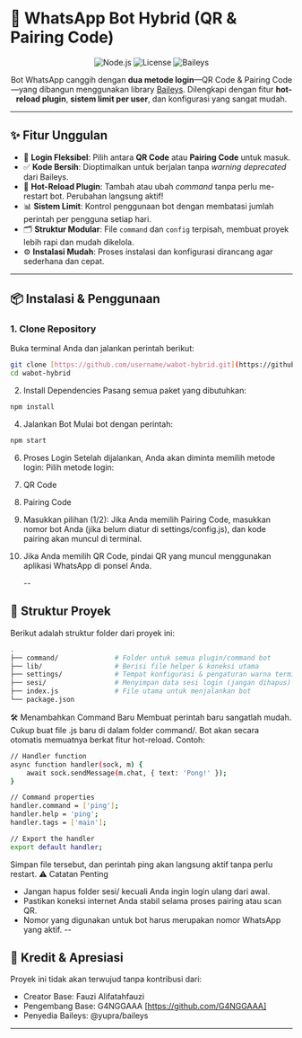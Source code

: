 # 🤖 WhatsApp Bot Hybrid (QR & Pairing Code)

<p align="center">
  <img src="https://img.shields.io/badge/Node.js-v18%2B-339933?style=for-the-badge&logo=node.js" alt="Node.js">
  <img src="https://img.shields.io/badge/License-MIT-blue?style=for-the-badge" alt="License">
  <img src="https://img.shields.io/badge/Baileys-Library-orange?style=for-the-badge" alt="Baileys">
</p>

<p align="center">
  Bot WhatsApp canggih dengan <strong>dua metode login</strong>—QR Code & Pairing Code—yang dibangun menggunakan library <a href="https://www.npmjs.com/package/@yupra/baileys">Baileys</a>. Dilengkapi dengan fitur <strong>hot-reload plugin</strong>, <strong>sistem limit per user</strong>, dan konfigurasi yang sangat mudah.
</p>

---

## ✨ Fitur Unggulan

* 🚀 **Login Fleksibel**: Pilih antara **QR Code** atau **Pairing Code** untuk masuk.
* ✅ **Kode Bersih**: Dioptimalkan untuk berjalan tanpa *warning deprecated* dari Baileys.
* 🔄 **Hot-Reload Plugin**: Tambah atau ubah *command* tanpa perlu me-restart bot. Perubahan langsung aktif!
* 📊 **Sistem Limit**: Kontrol penggunaan bot dengan membatasi jumlah perintah per pengguna setiap hari.
* 🗂️ **Struktur Modular**: File `command` dan `config` terpisah, membuat proyek lebih rapi dan mudah dikelola.
* ⚙️ **Instalasi Mudah**: Proses instalasi dan konfigurasi dirancang agar sederhana dan cepat.

---

## 📦 Instalasi & Penggunaan

### 1. Clone Repository
Buka terminal Anda dan jalankan perintah berikut:
```bash
git clone [https://github.com/username/wabot-hybrid.git](https://github.com/username/wabot-hybrid.git)
cd wabot-hybrid
```
2. Install Dependencies
Pasang semua paket yang dibutuhkan:
```bash
npm install
```
4. Jalankan Bot
Mulai bot dengan perintah:
```bash
npm start
```
6. Proses Login
Setelah dijalankan, Anda akan diminta memilih metode login:
Pilih metode login:
1. QR Code
2. Pairing Code
   
7. Masukkan pilihan (1/2):
Jika Anda memilih Pairing Code, masukkan nomor bot Anda (jika belum diatur di settings/config.js), dan kode pairing akan muncul di terminal.

9. Jika Anda memilih QR Code, pindai QR yang muncul menggunakan aplikasi WhatsApp di ponsel Anda.

   --
## 📂 Struktur Proyek
Berikut adalah struktur folder dari proyek ini:
```bash
.
├── command/              # Folder untuk semua plugin/command bot
├── lib/                  # Berisi file helper & koneksi utama
├── settings/             # Tempat konfigurasi & pengaturan warna terminal
├── sesi/                 # Menyimpan data sesi login (jangan dihapus)
├── index.js              # File utama untuk menjalankan bot
└── package.json
```
🛠 Menambahkan Command Baru
Membuat perintah baru sangatlah mudah. Cukup buat file .js baru di dalam folder command/. Bot akan secara otomatis memuatnya berkat fitur hot-reload.
Contoh: 
```bash command/ping.js
// Handler function
async function handler(sock, m) {
    await sock.sendMessage(m.chat, { text: 'Pong!' });
}

// Command properties
handler.command = ['ping'];
handler.help = 'ping';
handler.tags = ['main'];

// Export the handler
export default handler;
```
Simpan file tersebut, dan perintah ping akan langsung aktif tanpa perlu restart.
⚠️ Catatan Penting
 * Jangan hapus folder sesi/ kecuali Anda ingin login ulang dari awal.
 * Pastikan koneksi internet Anda stabil selama proses pairing atau scan QR.
 * Nomor yang digunakan untuk bot harus merupakan nomor WhatsApp yang aktif.
--
## 👥 Kredit & Apresiasi
Proyek ini tidak akan terwujud tanpa kontribusi dari:
  * Creator Base: Fauzi Alifatahfauzi
 * Pengembang Base: G4NGGAAA [https://github.com/G4NGGAAA]
 * Penyedia Baileys: @yupra/baileys

---

